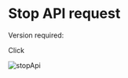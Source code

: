 # Stop API request

Version required: <Badge text="2022.2.2" />

Click <ColorIcon icon="stop" />

![stopApi](/img/2022.2.2/stopApi.gif)
